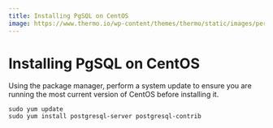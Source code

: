 ```yaml
---
title: Installing PgSQL on CentOS
image: https://www.thermo.io/wp-content/themes/thermo/static/images/perks-1.svg
---
```


# Installing PgSQL on CentOS
Using the package manager, perform a system update to ensure you are running the most current version of CentOS before installing it.
```
sudo yum update
sudo yum install postgresql-server postgresql-contrib
```
